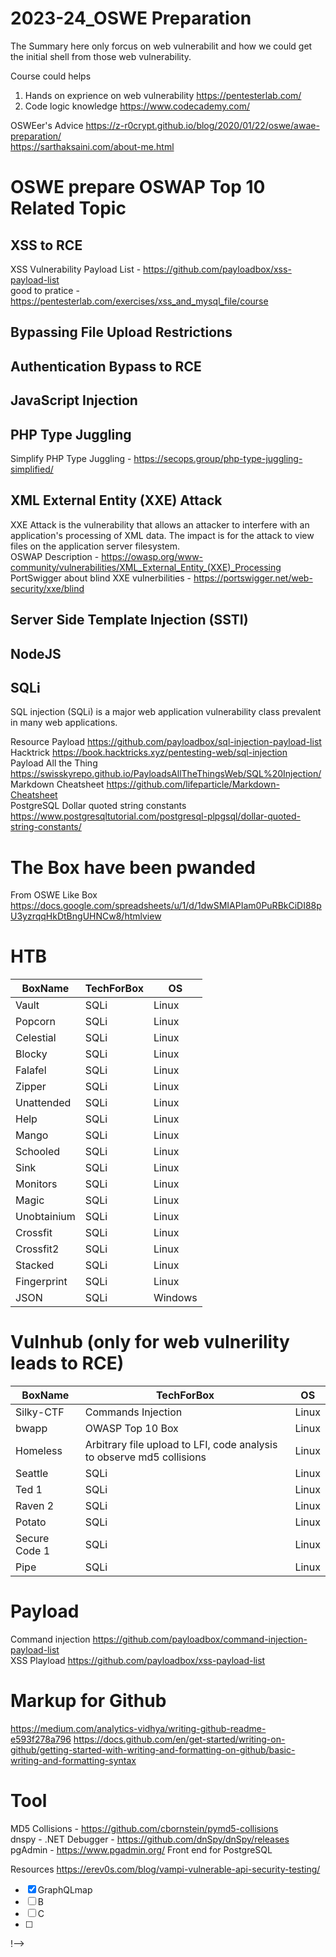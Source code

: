<!--
# Disclaimer
All Resources below is only for education purpose for everyone who wanted to learn OSWE.
!-->

# 2023-24_OSWE Preparation
The Summary here only forcus on web vulnerabilit and how we could get the initial shell from those web vulnerability.

Course could helps 
1. Hands on exprience on web vulnerability https://pentesterlab.com/ <br>
2. Code logic knowledge https://www.codecademy.com/

OSWEer's Advice
https://z-r0crypt.github.io/blog/2020/01/22/oswe/awae-preparation/ <br>
https://sarthaksaini.com/about-me.html <br>

# OSWE prepare OSWAP Top 10 Related Topic

## XSS to RCE
XSS Vulnerability Payload List - https://github.com/payloadbox/xss-payload-list <br>
good to pratice - https://pentesterlab.com/exercises/xss_and_mysql_file/course <br>

## Bypassing File Upload Restrictions

## Authentication Bypass to RCE

## JavaScript Injection

## PHP Type Juggling
Simplify PHP Type Juggling - https://secops.group/php-type-juggling-simplified/

## XML External Entity (XXE) Attack
XXE Attack is the vulnerability that allows an attacker to interfere with an application's processing of XML data. The impact is for the attack to view files on the application server filesystem.  <br>
OSWAP Description - https://owasp.org/www-community/vulnerabilities/XML_External_Entity_(XXE)_Processing  <br>
PortSwigger about blind XXE vulnerbilities - https://portswigger.net/web-security/xxe/blind  <br>

## Server Side Template Injection (SSTI)

## NodeJS

## SQLi
SQL injection (SQLi) is a major web application vulnerability class prevalent in many web applications. 

Resource
Payload https://github.com/payloadbox/sql-injection-payload-list <br>
Hacktrick https://book.hacktricks.xyz/pentesting-web/sql-injection <br>
Payload All the Thing https://swisskyrepo.github.io/PayloadsAllTheThingsWeb/SQL%20Injection/ <br>
Markdown Cheatsheet https://github.com/lifeparticle/Markdown-Cheatsheet <br>
PostgreSQL Dollar quoted string constants https://www.postgresqltutorial.com/postgresql-plpgsql/dollar-quoted-string-constants/

# The Box have been pwanded 

From OSWE Like Box https://docs.google.com/spreadsheets/u/1/d/1dwSMIAPIam0PuRBkCiDI88pU3yzrqqHkDtBngUHNCw8/htmlview

# HTB
|BoxName|TechForBox|OS|
|---|---|---|
|Vault|SQLi|Linux|
|Popcorn|SQLi|Linux|
|Celestial|SQLi|Linux|
|Blocky|SQLi|Linux|
|Falafel|SQLi|Linux|
|Zipper|SQLi|Linux|
|Unattended|SQLi|Linux|
|Help|SQLi|Linux|
|Mango|SQLi|Linux|
|Schooled|SQLi|Linux|
|Sink|SQLi|Linux|
|Monitors|SQLi|Linux|
|Magic|SQLi|Linux|
|Unobtainium|SQLi|Linux|
|Crossfit|SQLi|Linux|
|Crossfit2|SQLi|Linux|
|Stacked|SQLi|Linux|
|Fingerprint|SQLi|Linux|
|JSON|SQLi|Windows|

# Vulnhub (only for web vulnerility leads to RCE)
|BoxName|TechForBox|OS|
|---|---|---|
|Silky-CTF|Commands Injection|Linux|
|bwapp|OWASP Top 10 Box|Linux|
|Homeless|Arbitrary file upload to LFI, code analysis to observe md5 collisions|Linux|
|Seattle|SQLi|Linux|
|Ted 1|SQLi|Linux|
|Raven 2|SQLi|Linux|
|Potato|SQLi|Linux|
|Secure Code 1|SQLi|Linux|
|Pipe|SQLi|Linux|

# Payload
Command injection https://github.com/payloadbox/command-injection-payload-list <br>
XSS Playload https://github.com/payloadbox/xss-payload-list

# Markup for Github
https://medium.com/analytics-vidhya/writing-github-readme-e593f278a796
https://docs.github.com/en/get-started/writing-on-github/getting-started-with-writing-and-formatting-on-github/basic-writing-and-formatting-syntax

# Tool
MD5 Collisions - https://github.com/cbornstein/pymd5-collisions <br>
dnspy - .NET Debugger - https://github.com/dnSpy/dnSpy/releases <br>
pgAdmin - https://www.pgadmin.org/ Front end for PostgreSQL<br>

<!-- 
# OSWE Like Topic

1. Source Code Audit
2. ATutor Authentication Bypass and RCE
	1. test
	2. test
3.  ATutor LMS Type Juggling Vulnerability
	1. PHP Strict compasion and loose compasion
	2. 
	3. 
4.  ManageEngine Applications Manager AMUserResourcesSyncServlet SQL Injection RCE
	1. test
	2. test
	3. Stacked Queries https://www.sqlinjection.net/stacked-queries/
5.  Bassmaster NodeJS Arbitrary JavaScript Injection Vulnerability
	1. Regular expression - https://regex101.com/
        2. Regular expression explain - https://hackmd.io/@Heidi-Liu/regex#Why-we-need-Regular-Expression
	2. JavaScript RegExp Reference - https://www.w3schools.com/jsref/jsref_obj_regexp.asp
        3. (execute a shell) hex-encode our forward slashes and bypass the restrictions of the regex parsing
6.  DotNetNuke Cookie Deserialization RCE
	1. C# Serialize and Deserialize https://blog.miniasp.com/post/2008/03/19/How-to-serialize-and-deserialize-using-C-NET
        2. .NET Documentation https://learn.microsoft.com/en-us/dotnet/?view=net-8.0
	3. Generating payloads that exploit unsafe .NET object deserializationhttps://github.com/pwntester/ysoserial.net
7.  ERPNext Authentication Bypass and Server Side Template Injection
	1. SQL Injection - utf8mb4_general_ci - https://dev.mysql.com/doc/refman/8.0/en/charset-unicode-sets.html
	2. Frappe Framework - https://frappeframework.com/docs/v15/user/en/tutorial/create-a-doctype
 	3. 
  	4. 
   	5. 
8.  openCRX Authentication Bypass and Remote Code Execution
	1. Java application analysis, tree -L 3
	2. XXE (XML External Entity) vulnerability
 	3. XXE Attack submitted - <!DOCTYPE reset [ <!ENTITY qaz SYSTEM "/etc/passwd"> ]> <reset>&qaz;</reset>
 	4. JAVA RCE - create a feature void, create a procedure and call that feature.
9.  openITCOCKPIT XSS and OS Command Injection - Blackbox
	1. XSS - The Browser Exploitation Framework (BeEF)
	2. DOM - HTML elements via the getElementByID and getElementsByTagName methods.
	3. Websocket - How to obtain a url and key from websocket server 
 	4. OS Command injection combining a fuzzing skill
  	5. 
10.  Concord Authentication Bypass to RCE
	1. CORS, Access-Control-Allow-Origin have three values *, null and origin. https://fetch.spec.whatwg.org/#cors-request
	2. SameSite Attribute, [http-response] Set-Cookie: session=ABCDEFGHIJKLMNO; Path=/; Max-Age=0; SameSite=Lax; *three of attribute: Strict, None, and Lax. Understanding the relationship between SOP, CORS, and the SameSite attribute is critical in understanding how and when an application might be vulnerable to CSRF.
 	3. CORS exploits are similar to reflected Cross-Site Scripting (XSS) in that we must send a link to an already-authenticated user in order to exploit something of value
  	4. Liquibase.xml, Liquibase is an open-source database schema change management solution which enables you to manage revisions of your database changes easily.
11.  Server-Side Request Forgery
	1. test
	2. test
12.  Guacamole Lite Prototype Pollution	
	1. test
	2. test
13.  Atmail Mail Server Appliance: from XSS to RCE archived
	1. test
	2. test
!-->

<!--
# Post OSWE

## API Security
<!-- Task list -->

Resources
https://erev0s.com/blog/vampi-vulnerable-api-security-testing/

- [x] GraphQLmap
- [ ] B
- [ ] C
- [ ] 
!-->


